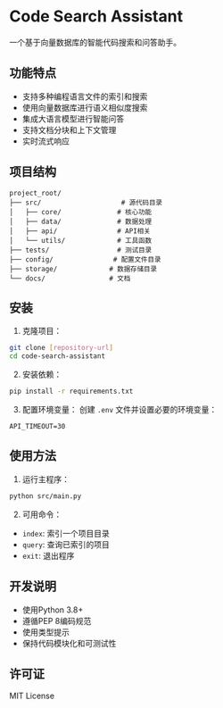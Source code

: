 # Code Search Assistant

一个基于向量数据库的智能代码搜索和问答助手。

## 功能特点

- 支持多种编程语言文件的索引和搜索
- 使用向量数据库进行语义相似度搜索
- 集成大语言模型进行智能问答
- 支持文档分块和上下文管理
- 实时流式响应

## 项目结构

```
project_root/
├── src/                    # 源代码目录
│   ├── core/              # 核心功能
│   ├── data/              # 数据处理
│   ├── api/               # API相关
│   └── utils/             # 工具函数
├── tests/                 # 测试目录
├── config/               # 配置文件目录
├── storage/             # 数据存储目录
└── docs/                # 文档
```

## 安装

1. 克隆项目：
```bash
git clone [repository-url]
cd code-search-assistant
```

2. 安装依赖：
```bash
pip install -r requirements.txt
```

3. 配置环境变量：
创建 `.env` 文件并设置必要的环境变量：
```
API_TIMEOUT=30
```

## 使用方法

1. 运行主程序：
```bash
python src/main.py
```

2. 可用命令：
- `index`: 索引一个项目目录
- `query`: 查询已索引的项目
- `exit`: 退出程序

## 开发说明

- 使用Python 3.8+
- 遵循PEP 8编码规范
- 使用类型提示
- 保持代码模块化和可测试性

## 许可证

MIT License
